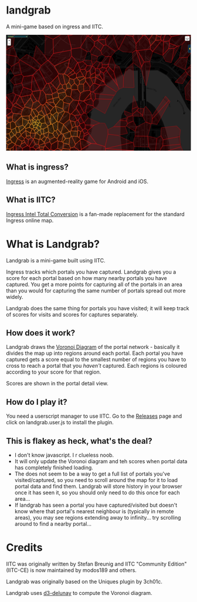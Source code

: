 # landgrab
A mini-game based on ingress and IITC.

![Landgrab](assets/landgrab.png)

## What is ingress?
[Ingress](https://ingress.com/) is an augmented-reality game for Android and
iOS.

## What is IITC?
[Ingress Intel Total Conversion](https://iitc.app/) is a fan-made replacement
for the standard Ingress online map.

# What is Landgrab?
Landgrab is a mini-game built using IITC.

Ingress tracks which portals you have captured. Landgrab gives you a score for
each portal based on how many nearby portals you have captured. You get a more
points for capturing all of the portals in an area than you would for capturing
the same number of portals spread out more widely.

Landgrab does the same thing for portals you have visited; it will keep track
of scores for visits and scores for captures separately.

## How does it work?
Landgrab draws the [Voronoi
Diagram](https://en.wikipedia.org/wiki/Voronoi_diagram) of the portal network -
basically it divides the map up into regions around each portal.  Each portal
you have captured gets a score equal to the smallest number of regions you have
to cross to reach a portal that you *haven't* captured. Each regions is
coloured according to your score for that region.

Scores are shown in the portal detail view.
## How do I play it?
You need a userscript manager to use IITC. Go to the
[Releases](https://github.com/birkett83/landgrab/releases/) page and click on
landgrab.user.js to install the plugin.

## This is flakey as heck, what's the deal?
- I don't know javascript. I r clueless noob.
- It will only update the Voronoi diagram and teh scores when portal data has
  completely finished loading.
- The does not seem to be a way to get a full list of portals you've
  visited/captured, so you need to scroll around the map for it to load portal
  data and find them. Landgrab will store history in your browser once it has
  seen it, so you should only need to do this once for each area...
- If landgrab has seen a portal you have captured/visited but doesn't know
  where that portal's nearest neighbour is (typically in remote areas), you may
  see regions extending away to infinity... try scrolling around to find a
  nearby portal...

# Credits
IITC was originally written by Stefan Breunig and IITC "Community Edition"
(IITC-CE) is now maintained by modos189 and others.

Landgrab was originally based on the Uniques plugin by 3ch01c.

Landgrab uses [d3-delunay](https://github.com/d3/d3-delaunay) to compute the
Voronoi diagram.
